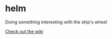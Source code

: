 helm
====

Doing something interesting with the ship's wheel

[Check out the wiki](https://github.com/leandog/helm/wiki)
